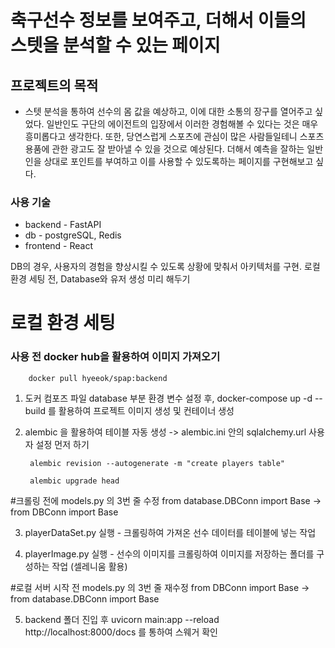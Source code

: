 # 축구선수 정보를 보여주고, 더해서 이들의 스텟을 분석할 수 있는 페이지

## 프로젝트의 목적
* 스텟 분석을 통하여 선수의 몸 값을 예상하고, 이에 대한 소통의 장구를 열어주고 싶었다. 일반인도 구단의 에이전트의 입장에서 이러한 경험해볼 수 있다는 것은 매우 흥미롭다고 생각한다. 또한, 당연스럽게 스포츠에 관심이 많은 사람들일테니 스포츠 용품에 관한 광고도 잘 받아낼 수 있을 것으로 예상된다. 더해서 예측을 잘하는 일반인을 상대로 포인트를 부여하고 이를 사용할 수 있도록하는 페이지를 구현해보고 싶다.

### 사용 기술
* backend - FastAPI
* db - postgreSQL, Redis
* frontend - React

DB의 경우, 사용자의 경험을 향상시킬 수 있도록 상황에 맞춰서 아키텍처를 구현.
로컬 환경 세팅 전, Database와 유저 생성 미리 해두기

# 로컬 환경 세팅

### 사용 전 docker hub을 활용하여 이미지 가져오기
        docker pull hyeeok/spap:backend

1. 도커 컴포즈 파일 database 부분 환경 변수 설정 후, docker-compose up -d --build 를 활용하여 프로젝트 이미지 생성 및 컨테이너 생성

2. alembic 을 활용하여 테이블 자동 생성
   -> alembic.ini 안의 sqlalchemy.url 사용자 설정 먼저 하기

        alembic revision --autogenerate -m "create players table"
   
        alembic upgrade head 

#크롤링 전에 models.py 의 3번 줄 수정
from database.DBConn import Base -> from DBConn import Base

3. playerDataSet.py 실행 - 크롤링하여 가져온 선수 데이터를 테이블에 넣는 작업

4. playerImage.py 실행 - 선수의 이미지를 크롤링하여 이미지를 저장하는 폴더를 구성하는 작업 (셀레니움 활용)

#로컬 서버 시작 전 models.py 의 3번 줄 재수정
from DBConn import Base -> from database.DBConn import Base

5. backend 폴더 진입 후 uvicorn main:app --reload
        http://localhost:8000/docs 를 통하여 스웨거 확인

